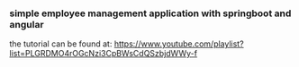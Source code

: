 ### simple employee management application with springboot and angular

the tutorial can be found at: <https://www.youtube.com/playlist?list=PLGRDMO4rOGcNzi3CpBWsCdQSzbjdWWy-f>
